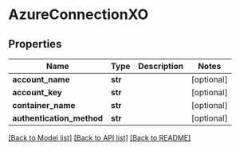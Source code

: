 # AzureConnectionXO

## Properties
Name | Type | Description | Notes
------------ | ------------- | ------------- | -------------
**account_name** | **str** |  | [optional] 
**account_key** | **str** |  | [optional] 
**container_name** | **str** |  | [optional] 
**authentication_method** | **str** |  | [optional] 

[[Back to Model list]](../README.md#documentation-for-models) [[Back to API list]](../README.md#documentation-for-api-endpoints) [[Back to README]](../README.md)

